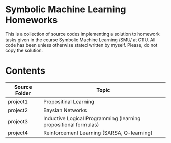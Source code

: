 # Symbolic Machine Learning Homeworks
This is a collection of source codes implementing a solution to homework tasks given in the course Symbolic Machine Learning /SMU/ at CTU. All code has been unless otherwise stated written by myself. Please, do not copy the solution.

# Contents

| Source Folder | Topic                                                           |
|---------------|-----------------------------------------------------------------|
| project1      | Propositinal Learning                                           |
| project2      | Baysian Networks                                                |
| project3      | Inductive Logical Programming (learning propositional formulas) |
| project4      | Reinforcement Learning (SARSA, Q-learning)                      |
